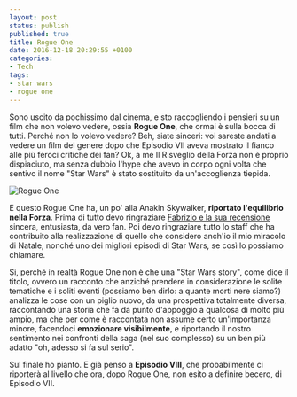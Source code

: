 ```yaml
---
layout: post
status: publish
published: true
title: Rogue One
date: 2016-12-18 20:29:55 +0100
categories:
- Tech
tags:
- star wars
- rogue one
---
```


Sono uscito da pochissimo dal cinema, e sto raccogliendo i pensieri su un film che non volevo vedere, ossia **Rogue One**, che ormai è sulla bocca di tutti. Perché non lo volevo vedere? Beh, siate sinceri: voi sareste andati a vedere un film del genere dopo che Episodio VII aveva mostrato il fianco alle più feroci critiche dei fan? Ok, a me Il Risveglio della Forza non è proprio dispiaciuto, ma senza dubbio l'hype che avevo in corpo ogni volta che sentivo il nome "Star Wars" è stato sostituito da un'accoglienza tiepida.

![Rogue One](https://gitlab.com/dottorblaster/blog-images/raw/master/images/dark-toy-detail-lego.jpg)

E questo Rogue One ha, un po' alla Anakin Skywalker, **riportato l'equilibrio nella Forza**. Prima di tutto devo ringraziare [Fabrizio e la sua recensione](http://gli88folli.it/rogue-one-felicity-jones-diego-luna-gareth-evans/) sincera, entusiasta, da vero fan. Poi devo ringraziare tutto lo staff che ha contribuito alla realizzazione di quello che considero anch'io il mio miracolo di Natale, nonché uno dei migliori episodi di Star Wars, se così lo possiamo chiamare.

Si, perché in realtà Rogue One non è che una "Star Wars story", come dice il titolo, ovvero un racconto che anziché prendere in considerazione le solite tematiche e i soliti eventi (possiamo ben dirlo: a quante morti nere siamo?) analizza le cose con un piglio nuovo, da una prospettiva totalmente diversa, raccontando una storia che fa da punto d'appoggio a qualcosa di molto più ampio, ma che per come è raccontata non assume certo un'importanza minore, facendoci **emozionare visibilmente**, e riportando il nostro sentimento nei confronti della saga (nel suo complesso) su un ben più adatto "oh, adesso si fa sul serio".

Sul finale ho pianto. E già penso a **Episodio VIII**, che probabilmente ci riporterà al livello che ora, dopo Rogue One, non esito a definire becero, di Episodio VII.
